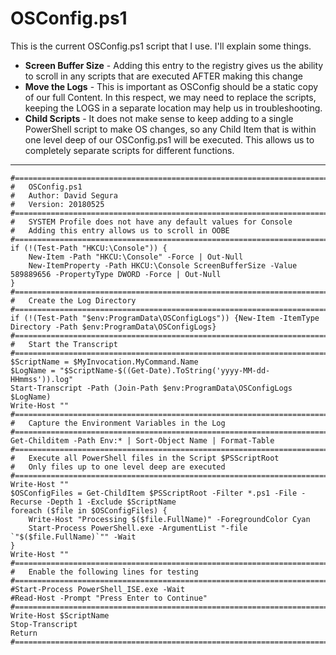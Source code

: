 # OSConfig.ps1

This is the current OSConfig.ps1 script that I use.  I'll explain some things.

* **Screen Buffer Size** - Adding this entry to the registry gives us the ability to scroll in any scripts that are executed AFTER making this change
* **Move the Logs** - This is important as OSConfig should be a static copy of our full Content.  In this respect, we may need to replace the scripts, keeping the LOGS in a separate location may help us in troubleshooting.
* **Child Scripts** - It does not make sense to keep adding to a single PowerShell script to make OS changes, so any Child Item that is within one level deep of our OSConfig.ps1 will be executed.  This allows us to completely separate scripts for different functions.

---

    #======================================================================================
    #	OSConfig.ps1
    #	Author: David Segura
    #	Version: 20180525
    #======================================================================================
    #	SYSTEM Profile does not have any default values for Console
    #	Adding this entry allows us to scroll in OOBE
    #======================================================================================
    if (!(Test-Path "HKCU:\Console")) {
    	New-Item -Path "HKCU:\Console" -Force | Out-Null
    	New-ItemProperty -Path HKCU:\Console ScreenBufferSize -Value 589889656 -PropertyType DWORD -Force | Out-Null
    }
    #======================================================================================
    #	Create the Log Directory
    #======================================================================================
    if (!(Test-Path "$env:ProgramData\OSConfigLogs")) {New-Item -ItemType Directory -Path $env:ProgramData\OSConfigLogs}
    #======================================================================================
    #	Start the Transcript
    #======================================================================================
    $ScriptName = $MyInvocation.MyCommand.Name
    $LogName = "$ScriptName-$((Get-Date).ToString('yyyy-MM-dd-HHmmss')).log"
    Start-Transcript -Path (Join-Path $env:ProgramData\OSConfigLogs $LogName)
    Write-Host ""
    #======================================================================================
    #	Capture the Environment Variables in the Log
    #======================================================================================
    Get-Childitem -Path Env:* | Sort-Object Name | Format-Table
    #======================================================================================
    #	Execute all PowerShell files in the Script $PSScriptRoot
    #	Only files up to one level deep are executed
    #======================================================================================
    Write-Host ""
    $OSConfigFiles = Get-ChildItem $PSScriptRoot -Filter *.ps1 -File -Recurse -Depth 1 -Exclude $ScriptName
    foreach ($file in $OSConfigFiles) {
        Write-Host "Processing $($file.FullName)" -ForegroundColor Cyan
        Start-Process PowerShell.exe -ArgumentList "-file `"$($file.FullName)`"" -Wait
    }
    Write-Host ""
    #======================================================================================
    #	Enable the following lines for testing
    #======================================================================================
    #Start-Process PowerShell_ISE.exe -Wait
    #Read-Host -Prompt "Press Enter to Continue"
    #======================================================================================
    Write-Host $ScriptName
    Stop-Transcript
    Return
    #======================================================================================



